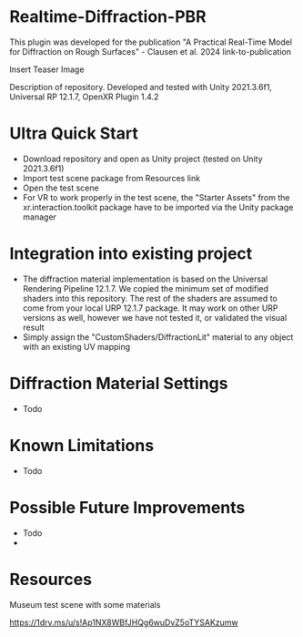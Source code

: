# Realtime-Diffraction-PBR

This plugin was developed for the publication "A Practical Real-Time Model for Diffraction on Rough Surfaces" - Clausen et al. 2024
link-to-publication

Insert Teaser Image

Description of repository. Developed and tested with Unity 2021.3.6f1, Universal RP 12.1.7, OpenXR Plugin 1.4.2

# Ultra Quick Start
- Download repository and open as Unity project (tested on Unity 2021.3.6f1)
- Import test scene package from Resources link
- Open the test scene
- For VR to work properly in the test scene, the "Starter Assets" from the xr.interaction.toolkit package have to be imported via the Unity package manager

# Integration into existing project
- The diffraction material implementation is based on the Universal Rendering Pipeline 12.1.7. We copied the minimum set of modified shaders into this repository. The rest of the shaders are assumed to come from your local URP 12.1.7 package. It may work on other URP versions as well, however we have not tested it, or validated the visual result
- Simply assign the "CustomShaders/DiffractionLit" material to any object with an existing UV mapping

# Diffraction Material Settings
- Todo

# Known Limitations
- Todo

# Possible Future Improvements
- Todo
- 
# Resources
Museum test scene with some materials

https://1drv.ms/u/s!Ap1NX8WBfJHQg6wuDvZ5oTYSAKzumw
